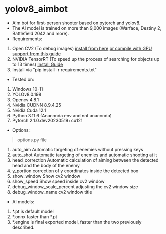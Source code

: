 # yolov8_aimbot
- Aim bot for first-person shooter based on pytorch and yolov8.
- The AI model is trained on more than 9,000 images (Warface, Destiny 2, Battlefield 2042 and more).
- Requirements:
1. Open CV2 (To debug images) [install from here](https://pypi.org/project/opencv-python/) [or compile with GPU support from this guide](https://www.youtube.com/watch?v=HsuKxjQhFU0&ab_channel=NicolaiNielsen)
2. NVIDIA TensorRT (To speed up the process of searching for objects up to 13 times) [Install Guide](https://docs.nvidia.com/deeplearning/tensorrt/install-guide/index.html)
3. Install via "pip install -r requirements.txt"
- Tested on:
1. Windows 10-11
2. YOLOv8.0.198
3. Opencv 4.8.1
4. Nvidia CUDNN 8.9.4.25
5. Nvidia Cuda 12.1
6. Python 3.11.6 (Anaconda env and not anaconda)
7. Pytorch 2.1.0.dev20230519+cu121
- Options:
> options.py file
1. auto_aim Automatic targeting of enemies without pressing keys
2. auto_shot Automatic targeting of enemies and automatic shooting at it
3. head_correction Automatic calculation of aiming between the detected head and the body of the enemy
4. y_portion correction of y coordinates inside the detected box
5. show_window Show cv2 window
6. show_speed Show speed inside cv2 window
7. debug_window_scale_percent adjusting the cv2 window size
8. debug_window_name cv2 window title
- AI models:
1. *.pt is default model
2. *.onnx faster than *.pt
3. *.engine is final exported model, faster than the two previously described.